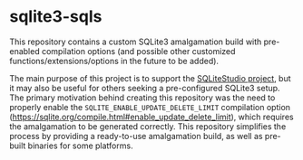 # sqlite3-sqls

This repository contains a custom SQLite3 amalgamation build with pre-enabled compilation options (and possible other customized functions/extensions/options in the future to be added).

The main purpose of this project is to support the [SQLiteStudio project](https://github.com/pawelsalawa/sqlitestudio/), but it may also be useful for others seeking a pre-configured SQLite3 setup. The primary motivation behind creating this repository was the need to properly enable the `SQLITE_ENABLE_UPDATE_DELETE_LIMIT` compilation option (https://sqlite.org/compile.html#enable_update_delete_limit), which requires the amalgamation to be generated correctly. This repository simplifies the process by providing a ready-to-use amalgamation build, as well as pre-built binaries for some platforms.
